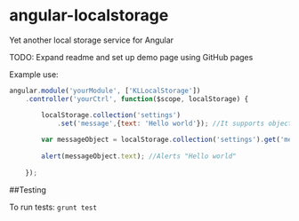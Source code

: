 angular-localstorage
====================

Yet another local storage service for Angular

TODO: Expand readme and set up demo page using GitHub pages

Example use: 

```javascript
angular.module('yourModule', ['KLLocalStorage'])
	.controller('yourCtrl', function($scope, localStorage) {

		localStorage.collection('settings')
			.set('message',{text: 'Hello world'}); //It supports objects
		
		var messageObject = localStorage.collection('settings').get('message');
		
		alert(messageObject.text); //Alerts "Hello world"
		
	});
```

##Testing

To run tests: ```grunt test```

